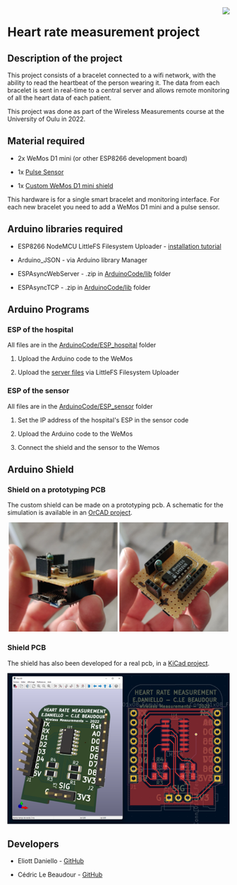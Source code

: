 <a href="./LICENSE">
  <img align="right" src="https://img.shields.io/badge/license-MIT-green?style=for-the-badge">
</a>

# Heart rate measurement project 
  
## Description of the project

This project consists of a bracelet connected to a wifi network, with the ability to read the heartbeat of the person wearing it. The data from each bracelet is sent in real-time to a central server and allows remote monitoring of all the heart data of each patient.

This project was done as part of the Wireless Measurements course at the University of Oulu in 2022.

## Material required

  * 2x WeMos D1 mini (or other ESP8266 development board)

  * 1x [Pulse Sensor](https://pulsesensor.com/products/pulse-sensor-amped)
  
  * 1x [Custom WeMos D1 mini shield](#arduino-shield)


This hardware is for a single smart bracelet and monitoring interface. For each new bracelet you need to add a WeMos D1 mini and a pulse sensor.

## Arduino libraries required

  * ESP8266 NodeMCU LittleFS Filesystem Uploader - [installation tutorial](https://randomnerdtutorials.com/install-esp8266-nodemcu-littlefs-arduino/)

  * Arduino_JSON - via Arduino library Manager

  * ESPAsyncWebServer - .zip in [ArduinoCode/lib](./ArduinoCode/lib) folder

  * ESPAsyncTCP - .zip in [ArduinoCode/lib](./ArduinoCode/lib) folder


## Arduino Programs

### ESP of the hospital

All files are in the [ArduinoCode/ESP_hospital](./ArduinoCode/ESP_hospital) folder
  
  1. Upload the Arduino code to the WeMos

  2. Upload the [server files](./ArduinoCode/ESP_hospital/data) via LittleFS Filesystem Uploader

### ESP of the sensor

All files are in the [ArduinoCode/ESP_sensor](./ArduinoCode/ESP_sensor) folder

  1. Set the IP address of the hospital's ESP in the sensor code

  2. Upload the Arduino code to the WeMos
  
  3. Connect the shield and the sensor to the Wemos 

## Arduino Shield

### Shield on a prototyping PCB
  
The custom shield can be made on a prototyping pcb. A schematic for the simulation is available in an [OrCAD project](./OpampPulseSensorSimulation).

<p align="center">
  <img src="ReadmePictures/PrototypingPCB1.jpg" width="49%">
  <img src="ReadmePictures/PrototypingPCB2.jpg" width="49%">
</p>

### Shield PCB

The shield has also been developed for a real pcb, in a [KiCad project](./ArduinoShield).

![PCB screen](./ReadmePictures/pcb.png) 

## Developers

  * Eliott Daniello - [GitHub](https://github.com/EliottDaniello)

  * Cédric Le Beaudour - [GitHub](https://github.com/Cedricleb)

